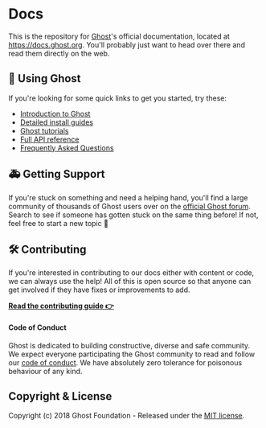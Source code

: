 # Docs

This is the repository for [Ghost](https://github.com/tryghost/ghost)'s official documentation, located at https://docs.ghost.org. You'll probably just want to head over there and read them directly on the web.


## 👻 Using Ghost

If you're looking for some quick links to get you started, try these:

- [Introduction to Ghost](https://docs.ghost.org/concepts/)
- [Detailed install guides](https://docs.ghost.org/setup/)
- [Ghost tutorials](https://docs.ghost.org/tutorials/)
- [Full API reference](https://docs.ghost.org/api/)
- [Frequently Asked Questions](https://docs.ghost.org/faq/)


## 🚑 Getting Support

If you're stuck on something and need a helping hand, you'll find a large community of thousands of Ghost users over on the [official Ghost forum](https://forum.ghost.org). Search to see if someone has gotten stuck on the same thing before! If not, feel free to start a new topic 🤗


## 🛠 Contributing

If you're interested in contributing to our docs either with content or code, we can always use the help! All of this is open source so that anyone can get involved if they have fixes or improvements to add.

**[Read the contributing guide 👉](https://github.com/TryGhost/docs/blob/master/.github/CONTRIBUTING.md)**


#### Code of Conduct

Ghost is dedicated to building constructive, diverse and safe community. We expect everyone participating the Ghost community to read and follow our [code of conduct](https://ghost.org/conduct/). We have absolutely zero tolerance for poisonous behaviour of any kind.


## Copyright & License

Copyright (c) 2018 Ghost Foundation - Released under the [MIT license](LICENSE).

